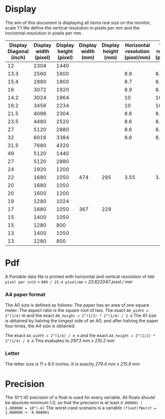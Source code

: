 # Display

The aim of this document is displaying all items real size on the monitor, scale 1:1 We define the vertical resolution in pixels per mm and the horizontal resolution in pixels per mm. 

| Display Diagonal (inch) | Display width (pixel) | Display height (pixel) | Display width (mm) | Display height (mm) | Horizontal resolution (pixel/mm) | Vertical resolution (pixel/mm) | Ratio |
|-------------------------|-----------------------|------------------------|--------------------|---------------------|----------------------------------|----------------------------------|-------|
| 12   | 2304 | 1440 |      |      |      |      | Wide |
| 13.3 | 2560 | 1600 |      |      |  8.9 |  8.9 | Wide |
| 15.4 | 2880 | 1800 |      |      |  8.7 |  8.7 | Wide |
| 16   | 3072 | 1920 |      |      |  8.9 |  8.9 | Wide |
| 14.2 | 3024 | 1964 |      |      |   10 |   10 |      |
| 16.2 | 3456 | 2234 |      |      |   10 |   10 |      |
| 21.5 | 4096 | 2304 |      |      |  8.6 |  8.6 | Wide |
| 23.5 | 4480 | 2520 |      |      |  8.6 |  8.6 | Wide |
| 27   | 5120 | 2880 |      |      |  8.6 |  8.6 | Wide |
| 32   | 6016 | 3384 |      |      |  8.6 |  8.6 | Wide |
| 31.5 | 7680 | 4320 |      |      |      |      |      |
| 49   | 5120 | 1440 |      |      |      |      | Ultra |
| 27   | 5120 | 2880 |      |      |      |      |      |
| 24   | 1920 | 1200 |      |      |      |      | Wide |
| 22   | 1680 | 1050 |  474 |  295 | 3.55 | 3.55 | Wide |
| 20   | 1680 | 1050 |      |      |      |      | Wide |
| 20   | 1600 | 1200 |      |      |      |      |      |
| 19   | 1280 | 1024 |      |      |      |      |      |
| 17   | 1680 | 1050 |  367 |  229 |      |      | Wide |
| 15   | 1400 | 1050 |      |      |      |      |      |
| 15   | 1280 |  800 |      |      |      |      | Wide |
| 13   | 1400 | 1050 |      |      |      |      |      |
| 13   | 1280 |  800 |      |      |      |      | Wide |

# Pdf

A Portable data file is printed with horizontal and vertical resolution of `600 pixel per inch` = `600 / 25.4 pixel/mm` = *23.622047 pixel / mm*

### A4 paper format

The A0 size is defined as follows:
The paper has an area of one square meter. The aspect ratio is the square root of two.
The exact `A0_width = 2^(1/4)` m and the exact `A0_height = 2^(1/2) * 2^(1/4) / 2 m`
The A1 size is obtained by halving the longest side of an A0, and after halving the paper four times, the A4 size is obtained.

The exact `A4_width = 2^(1/4) / 4 m` and the exact `A4_height = 2^(1/2) * 2^(1/4) / 8 m`
This evaluates to *297.3 mm x 210.2 mm*

### Letter

The letter size is 11 x 8.5 inches. It is exactly *279.4 mm x  215.9 mm*

# Precision

The *10^(-6)* precision of a float is used for every variable. All floats should be absolute minimum 1.0, so that the precision is at least `0.000001 / 1.000000 = 10^(-6)`
The worst-case scenario is a variable `(float)fWorst = 1.000000 +- 0.000001`
